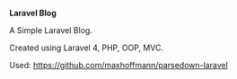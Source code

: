 **Laravel Blog**

A Simple Laravel Blog.

Created using Laravel 4, PHP, OOP, MVC.

Used:
https://github.com/maxhoffmann/parsedown-laravel

